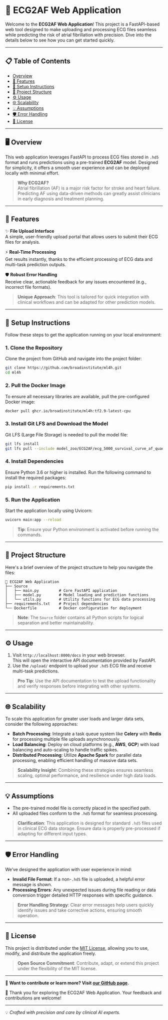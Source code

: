 # 🌟 ECG2AF Web Application

Welcome to the **ECG2AF Web Application**! This project is a FastAPI-based web tool designed to make uploading and processing ECG files seamless while predicting the risk of atrial fibrillation with precision. Dive into the details below to see how you can get started quickly.

---

## 📋 Table of Contents
- [Overview](#overview)
- [🚀 Features](#features)
- [🔧 Setup Instructions](#setup-instructions)
- [📂 Project Structure](#project-structure)
- [⚙️ Usage](#usage)
- [🌐 Scalability](#scalability)
- [💡 Assumptions](#assumptions)
- [🛡️ Error Handling](#error-handling)
- [📜 License](#license)

---

## 🖥️ Overview
This web application leverages FastAPI to process ECG files stored in `.hd5` format and runs predictions using a pre-trained **ECG2AF** model. Designed for simplicity, it offers a smooth user experience and can be deployed locally with minimal effort.

> **Why ECG2AF?**  
> Atrial fibrillation (AF) is a major risk factor for stroke and heart failure. Predicting AF using data-driven methods can greatly assist clinicians in early diagnosis and treatment planning.

---

## 🚀 Features

✨ **File Upload Interface**  
A simple, user-friendly upload portal that allows users to submit their ECG files for analysis.

⚡ **Real-Time Processing**  
Get results instantly, thanks to the efficient processing of ECG data and multi-task prediction outputs.

🛡️ **Robust Error Handling**  
Receive clear, actionable feedback for any issues encountered (e.g., incorrect file formats).

> **Unique Approach**: This tool is tailored for quick integration with clinical workflows and can be adapted for other prediction models.

---

## 🔧 Setup Instructions

Follow these steps to get the application running on your local environment:

### 1. Clone the Repository
Clone the project from GitHub and navigate into the project folder:
```bash
git clone https://github.com/broadinstitute/ml4h.git
cd ml4h
```

### 2. Pull the Docker Image
To ensure all necessary libraries are available, pull the pre-configured Docker image:
```bash
docker pull ghcr.io/broadinstitute/ml4h:tf2.9-latest-cpu
```

### 3. Install Git LFS and Download the Model
Git LFS (Large File Storage) is needed to pull the model file:
```bash
git lfs install
git lfs pull --include model_zoo/ECG2AF/ecg_5000_survival_curve_af_quadruple_task_mgh_v2021_05_21.h5
```

### 4. Install Dependencies
Ensure Python 3.6 or higher is installed. Run the following command to install the required packages:
```bash
pip install -r requirements.txt
```

### 5. Run the Application
Start the application locally using Uvicorn:
```bash
uvicorn main:app --reload
```

> **Tip**: Ensure your Python environment is activated before running the commands.

---

## 📂 Project Structure
Here's a brief overview of the project structure to help you navigate the files:
```plaintext
📁 ECG2AF Web Application
├── Source
│   ├── main.py         # Core FastAPI application
│   ├── model.py        # Model loading and prediction functions
│   └── utils.py        # Utility functions for ECG data processing
├── requirements.txt    # Project dependencies
└── Dockerfile          # Docker configuration for deployment
```

> **Note**: The `Source` folder contains all Python scripts for logical separation and better maintainability.

---

## ⚙️ Usage

1. Visit `http://localhost:8000/docs` in your web browser.  
   This will open the interactive API documentation provided by FastAPI.
2. Use the `/upload/` endpoint to upload your `.hd5` ECG file and receive multi-task predictions.

> **Pro Tip**: Use the API documentation to test the upload functionality and verify responses before integrating with other systems.

---

## 🌐 Scalability
To scale this application for greater user loads and larger data sets, consider the following approaches:

- **Batch Processing**: Integrate a task queue system like **Celery** with **Redis** for processing multiple file uploads asynchronously.
- **Load Balancing**: Deploy on cloud platforms (e.g., **AWS**, **GCP**) with load balancing and auto-scaling to handle traffic spikes.
- **Distributed Processing**: Utilize **Apache Spark** for parallel data processing, enabling efficient handling of massive data sets.

> **Scalability Insight**: Combining these strategies ensures seamless scaling, optimal performance, and resilience under high data loads.

---

## 💡 Assumptions
- The pre-trained model file is correctly placed in the specified path.
- All uploaded files conform to the `.hd5` format for seamless processing.

> **Clarification**: This application is designed for standard `.hd5` files used in clinical ECG data storage. Ensure data is properly pre-processed if adapting for different input types.

---

## 🛡️ Error Handling
We’ve designed the application with user experience in mind:
- **Invalid File Format**: If a non-`.hd5` file is uploaded, a helpful error message is shown.
- **Processing Errors**: Any unexpected issues during file reading or data conversion trigger detailed HTTP responses with specific guidance.

> **Error Handling Strategy**: Clear error messages help users quickly identify issues and take corrective actions, ensuring smooth operation.

---

## 📜 License
This project is distributed under the [MIT License](LICENSE), allowing you to use, modify, and distribute the application freely.

> **Open Source Commitment**: Contribute, adapt, or extend this project under the flexibility of the MIT license.

---

🔗 **Want to contribute or learn more? Visit [our GitHub page](https://github.com/broadinstitute/ml4h).**

🌟 Thank you for exploring the ECG2AF Web Application. Your feedback and contributions are welcome!

---

💡 *Crafted with precision and care by clinical AI experts.*

